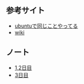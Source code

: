 ## 参考サイト
- [ubuntuで同じことやってる](https://github.com/pollenjp/myHariboteOS)
- [wiki](http://oswiki.osask.jp/)

## ノート
- [1,2日目](./doc/note1-2.md)
- [3日目](./doc/note3.md)
